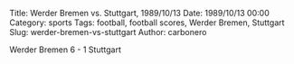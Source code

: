 Title: Werder Bremen vs. Stuttgart, 1989/10/13
Date: 1989/10/13 00:00
Category: sports
Tags: football, football scores, Werder Bremen, Stuttgart
Slug: werder-bremen-vs-stuttgart
Author: carbonero


Werder Bremen 6 - 1 Stuttgart
